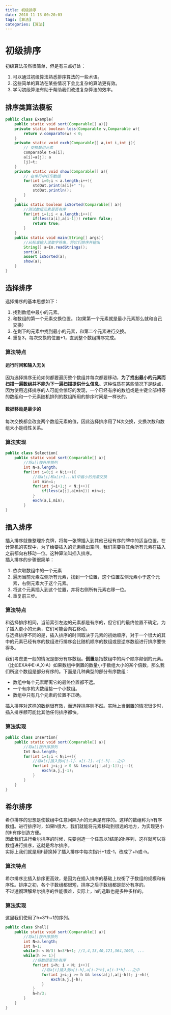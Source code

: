 ```yaml
---
title: 初级排序
date: 2018-11-13 00:20:03
tags: [算法]
categories: [算法]
---
```


# 初级排序

初级算法虽然很简单，但是有三点好处：
1. 可以通过初级算法熟悉排序算法的一些术语。
2. 这些简单的算法在某些情况下会比复杂的算法更有效。
3. 学习初级算法有助于帮助我们改进复杂算法的效率。

## 排序类算法模板

```java
public class Example{
    public static void sort(Comparable[] a){}
    private static boolean less(Comparable v,Comparable w){
        return v.comparaTo(w) < 0;
    }
    private static void exch(Comparable[] a,int i,int j){
        // 交换数组元素
        comparable t=a[i]; 
        a[i]=a[j]; a
        [j]=t;    
    }
    private static void show(Comparable[] a){
        // 在单行中打印数组
        for(int i=0;i < a.length;i++){
            stdOut.print(a[i]+" ");
            stdOut.println();
        }
    }
    public static boolean isSorted(Comparable[] a){
        //测试数组元素是否有序
        for(int i=1;i < a.length;i++){
            if(less(a[i],a[i-1])) return false;
            return true;
        }
    }
    public static void main(String[] args){
        //从标准输入读取字符串，将它们排序并输出
        String[] a=In.readStrings();
        sort(a);
        assert isSorted(a);
        show(a);
    }
}
```

## 选择排序

选择排序的基本思想如下：  
1. 找到数组中最小的元素。
2. 和数组的第一个元素交换位置。（如果第一个元素就是最小元素那么就和自己交换）
3. 在剩下的元素中找到最小的元素，和第二个元素进行交换。
4. 重复3，每次交换的位置+1，直到整个数组排序完成。

### 算法特点

#### 运行时间和输入无关

因为选择排序无论如何都要遍历整个数组并每次都要移动，**为了找出最小的元素而扫描一遍数组并不能为下一遍扫描提供什么信息**。这种性质在某些情况下是缺点，因为使用选择排序的人可能会惊讶的发现，一个已经有序的数组或是主键全部相等的数组和一个元素随机排列的数组所用的排序时间是一样长的。

#### 数据移动是最少的

每次交换都会改变两个数组元素的值，因此选择排序用了N次交换，交换次数和数组大小是线性关系。

### 算法实现

```java
public class Selection{
    public static void sort(Comparable[] a){
        //将a[]按升序排列
        int N=a.length;
        for(int i=0;i < N;i++){
            //将a[i]和a[i+1...N]中最小的元素交换
            int min=i;
            for(int j=i+1;j < N;j++){
                if(less(a[j],a[min])) min=j;
            }
            exch(a,i,min);
        }
}
```

## 插入排序

插入排序就像整理扑克牌，将每一张牌插入到其他已经有序的牌中的适当位置。在计算机的实现中，为了给要插入的元素腾出空间，我们需要将其余所有元素在插入之前都向右移动一位。这种算法叫插入排序。  
插入排序的步骤很简单：
1. 依次取数组中的一个元素
2. 遍历当前元素左侧所有元素，找到一个位置，这个位置左侧元素小于这个元素，右侧元素大于这个元素。
3. 将这个元素插入到这个位置，并将右侧所有元素右移一位。
4. 重复前三步。

### 算法特点

和选择排序相同，当前索引左边的元素都是有序的，但它们的最终位置不确定，为了插入更小的元素，它们可能会向右移动。  
与选择排序不同的是，插入排序的时间取决于元素的初始顺序，对于一个很大的其中的元素已经有序的数组进行排序会比随机顺序的数组或是逆序数组进行排序要快得多。  

我们考虑更一般的情况是部分有序数组。**倒置**是指数组中的两个顺序颠倒的元素。（比如EXA中E-A,X-A）如果数组中倒置的数量小于数组大小的某个倍数，那么我们所这个数组是部分有序的。下面是几种典型的部分有序数组：
* 数组中每个元素距离它的最终位置都不远。
* 一个有序的大数组接一个小数组。
* 数组中只有几个元素的位置不正确。  

插入排序对这样的数组很有效，而选择排序则不然。实际上当倒置的情况很少时，插入排序额可能比其他任何排序都快。

### 算法实现

```java
public class Insertion{
    public static void sort(Comparable[] a){
        //将a[]按升序排列
        Int N=a.length;
        for(int i=1;i < N;i++){
            //将a[i]插入到a[i-1]、a[i-2]、a[i-3]...之中
            for(int j=i;j > 0 && less(a[j],a[j-1]);j--){
                exch(a,j,j-1);
            }
        }
    }
}
```

## 希尔排序

希尔排序的思想是使数组中任意间隔为h的元素是有序的。这样的数组称为h有序数组。进行排序时，如果h很大，我们就能将元素移动到很远的地方，为实现更小的h有序创造方便。  
因此我们进行希尔排序的时候，先要创造一个任意以1结尾的h序列，这样就可以将数组进行排序，这就是希尔排序。  
实际上我们就是用h替换掉了插入排序中每次指针+1或-1，改成了+h或-h。

### 算法特点

希尔排序比插入排序更高效，是因为在插入排序的基础上权衡了子数组的规模和有序性。排序之初，各个子数组都很短，排序之后子数组都是部分有序的。  
不过透彻理解希尔排序的性能很难，实际上，h的选取也是多种多样的。

### 算法实现

这里我们使用了h=3*h+1的序列。

```java
public class Shell{
    public static void sort(Comparable[] a){
        //将a[]按升序排列
        int N=a.length;
        int h=1;
        while(h < N/3) h=3*h+1; //1,4,13,40,121,364,1093, ...
        while(h >= 1){
            //将数组变为h有序
            for(int i=h; i < N; i++){
                //将a[i]插入到a[i-h],a[i-2*h],a[i-3*h]...之中
                for(int j=i;j >= h && less(a[j],a[j-h]); j-=h){
                    exch(a,j,j-h);
                }
            }
            h=h/3;
        }
    }
}
```